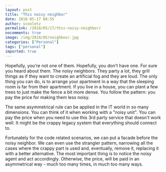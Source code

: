 ```yaml
---
layout: post
title: "This noisy neighbor"
date: 2018-05-17 08:55
author: scooletz
permalink: /2018/05/17/this-noisy-neighbor/
nocomments: true
image: /img/2018/05/neighbour.jpg
categories: ["Personal"]
tags: ["personal"]
imported: true
---
```


Hopefully, you're not one of them. Hopefully, you don't have one. For sure you heard about them. The noisy neighbors. They party a lot, they grill things as if they want to create an artificial fog and they are loud. The only thing you can do, is to arrange your apartment in a way that the sleeping room is far from their apartment. If you live in a house, you can plant a few trees to just make the fence a bit more dense. You follow the pattern: you pay the price for making them less noisy.

The same asymmetrical rule can be applied in the IT world in so many dimensions. You can think of it when working with a "noisy unit". You can pay the price when you need to use this 3rd party service that doesn't work well. It might be the crappy legacy system that everything should connect to.

Fortunately for the code related scenarios, we can put a facade before the noisy neighbor. We can even use the strangler pattern, narrowing all the cases where the crappy part is used and, eventually, remove it, replacing it with a better alternative. The most important thing is to notice the noisy agent and act accordingly. Otherwise, the price, will be paid in an asymmetrical way - much too many times, in much too many ways.
